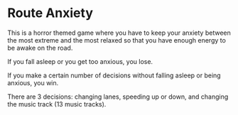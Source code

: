 <h1>Route Anxiety</h1>
This is a horror themed game where you have to keep your anxiety between the most extreme and the most relaxed so that you have enough energy to be awake on the road.

If you fall asleep or you get too anxious, you lose.

If you make a certain number of decisions without falling asleep or being anxious, you win.

There are 3 decisions: changing lanes, speeding up or down, and changing the music track (13 music tracks).
